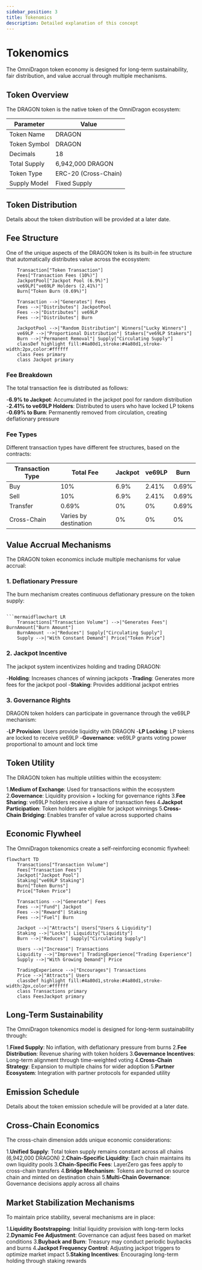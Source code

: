 ```yaml
---
sidebar_position: 3
title: Tokenomics
description: Detailed explanation of this concept
---
```


# Tokenomics

The OmniDragon token economy is designed for long-term sustainability, fair distribution, and value accrual through multiple mechanisms.

## Token Overview

The DRAGON token is the native token of the OmniDragon ecosystem:

| Parameter | Value |
|-----------|-------|
| Token Name | DRAGON |
| Token Symbol | DRAGON |
| Decimals | 18 |
| Total Supply | 6,942,000 DRAGON |
| Token Type | ERC-20 (Cross-Chain) |
| Supply Model | Fixed Supply |

## Token Distribution

Details about the token distribution will be provided at a later date.

## Fee Structure

One of the unique aspects of the DRAGON token is its built-in fee structure that automatically distributes value across the ecosystem:

```mermaidflowchart TD
    Transaction["Token Transaction"]
    Fees["Transaction Fees (10%)"]
    JackpotPool["Jackpot Pool (6.9%)"]
    ve69LP["ve69LP Holders (2.41%)"]
    Burn["Token Burn (0.69%)"]

    Transaction -->|"Generates"| Fees
    Fees -->|"Distributes"| JackpotPool
    Fees -->|"Distributes"| ve69LP
    Fees -->|"Distributes"| Burn

    JackpotPool -->|"Random Distribution"| Winners["Lucky Winners"]
    ve69LP -->|"Proportional Distribution"| Stakers["ve69LP Stakers"]
    Burn -->|"Permanent Removal"| Supply["Circulating Supply"]
    classDef highlight fill:#4a80d1,stroke:#4a80d1,stroke-width:2px,color:#ffffff
    class Fees primary
    class Jackpot primary
```

### Fee Breakdown

The total transaction fee is distributed as follows:

-**6.9% to Jackpot**: Accumulated in the jackpot pool for random distribution
-**2.41% to ve69LP Holders**: Distributed to users who have locked LP tokens
-**0.69% to Burn**: Permanently removed from circulation, creating deflationary pressure

### Fee Types

Different transaction types have different fee structures, based on the contracts:

| Transaction Type | Total Fee | Jackpot | ve69LP | Burn |
|------------------|-----------|---------|--------|------|
| Buy | 10% | 6.9% | 2.41% | 0.69% |
| Sell | 10% | 6.9% | 2.41% | 0.69% |
| Transfer | 0.69% | 0% | 0% | 0.69% |
| Cross-Chain | Varies by destination | 0% | 0% | 0% |

## Value Accrual Mechanisms

The DRAGON token economics include multiple mechanisms for value accrual:

### 1. Deflationary Pressure

The burn mechanism creates continuous deflationary pressure on the token supply:
```

```mermaidflowchart LR
    Transactions["Transaction Volume"] -->|"Generates Fees"| BurnAmount["Burn Amount"]
    BurnAmount -->|"Reduces"| Supply["Circulating Supply"]
    Supply -->|"With Constant Demand"| Price["Token Price"]
```

### 2. Jackpot Incentive

The jackpot system incentivizes holding and trading DRAGON:

-**Holding**: Increases chances of winning jackpots
-**Trading**: Generates more fees for the jackpot pool
-**Staking**: Provides additional jackpot entries

### 3. Governance Rights

DRAGON token holders can participate in governance through the ve69LP mechanism:

-**LP Provision**: Users provide liquidity with DRAGON
-**LP Locking**: LP tokens are locked to receive ve69LP
-**Governance**: ve69LP grants voting power proportional to amount and lock time

## Token Utility

The DRAGON token has multiple utilities within the ecosystem:

1.**Medium of Exchange**: Used for transactions within the ecosystem
2.**Governance**: Liquidity provision + locking for governance rights
3.**Fee Sharing**: ve69LP holders receive a share of transaction fees
4.**Jackpot Participation**: Token holders are eligible for jackpot winnings
5.**Cross-Chain Bridging**: Enables transfer of value across supported chains

## Economic Flywheel

The OmniDragon tokenomics create a self-reinforcing economic flywheel:

```mermaid
flowchart TD
    Transactions["Transaction Volume"]
    Fees["Transaction Fees"]
    Jackpot["Jackpot Pool"]
    Staking["ve69LP Staking"]
    Burn["Token Burns"]
    Price["Token Price"]

    Transactions -->|"Generate"| Fees
    Fees -->|"Fund"| Jackpot
    Fees -->|"Reward"| Staking
    Fees -->|"Fuel"| Burn

    Jackpot -->|"Attracts"| Users["Users & Liquidity"]
    Staking -->|"Locks"| Liquidity["Liquidity"]
    Burn -->|"Reduces"| Supply["Circulating Supply"]

    Users -->|"Increase"| Transactions
    Liquidity -->|"Improves"| TradingExperience["Trading Experience"]
    Supply -->|"With Growing Demand"| Price

    TradingExperience -->|"Encourages"| Transactions
    Price -->|"Attracts"| Users
    classDef highlight fill:#4a80d1,stroke:#4a80d1,stroke-width:2px,color:#ffffff
    class Transactions primary
    class FeesJackpot primary
```

## Long-Term Sustainability

The OmniDragon tokenomics model is designed for long-term sustainability through:

1.**Fixed Supply**: No inflation, with deflationary pressure from burns
2.**Fee Distribution**: Revenue sharing with token holders
3.**Governance Incentives**: Long-term alignment through time-weighted voting
4.**Cross-Chain Strategy**: Expansion to multiple chains for wider adoption
5.**Partner Ecosystem**: Integration with partner protocols for expanded utility

## Emission Schedule

Details about the token emission schedule will be provided at a later date.

## Cross-Chain Economics

The cross-chain dimension adds unique economic considerations:

1.**Unified Supply**: Total token supply remains constant across all chains (6,942,000 DRAGON)
2.**Chain-Specific Liquidity**: Each chain maintains its own liquidity pools
3.**Chain-Specific Fees**: LayerZero gas fees apply to cross-chain transfers
4.**Bridge Mechanism**: Tokens are burned on source chain and minted on destination chain
5.**Multi-Chain Governance**: Governance decisions apply across all chains

## Market Stabilization Mechanisms

To maintain price stability, several mechanisms are in place:

1.**Liquidity Bootstrapping**: Initial liquidity provision with long-term locks
2.**Dynamic Fee Adjustment**: Governance can adjust fees based on market conditions
3.**Buyback and Burn**: Treasury may conduct periodic buybacks and burns
4.**Jackpot Frequency Control**: Adjusting jackpot triggers to optimize market impact
5.**Staking Incentives**: Encouraging long-term holding through staking rewards
